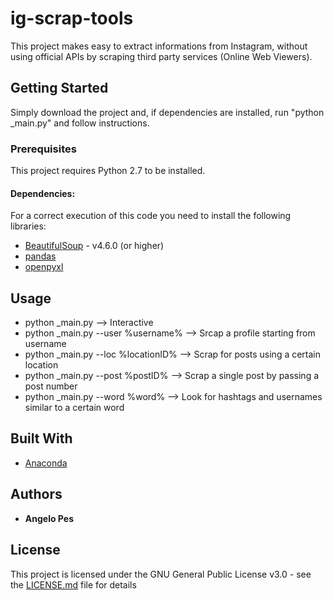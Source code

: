# ig-scrap-tools

This project makes easy to extract informations from Instagram, without using official APIs by scraping third party services (Online Web Viewers).

## Getting Started

Simply download the project and, if dependencies are installed, run "python _main.py" and follow instructions.

### Prerequisites

This project requires Python 2.7 to be installed.

#### Dependencies:

For a correct execution of this code you need to install the following libraries:
* [BeautifulSoup](https://www.crummy.com/software/BeautifulSoup/) - v4.6.0 (or higher)
* [pandas](https://pandas.pydata.org)
* [openpyxl](https://openpyxl.readthedocs.io/en/stable/)

## Usage

* python _main.py   -->   Interactive
* python _main.py --user %username%   -->   Srcap a profile starting from username
* python _main.py --loc %locationID%   -->   Scrap for posts using a certain location
* python _main.py --post %postID%   -->   Scrap a single post by passing a post number
* python _main.py --word %word%   -->   Look for hashtags and usernames similar to a certain word

## Built With

* [Anaconda](https://anaconda.org/)

## Authors

* **Angelo Pes**

## License

This project is licensed under the GNU General Public License v3.0 - see the [LICENSE.md](LICENSE.md) file for details
